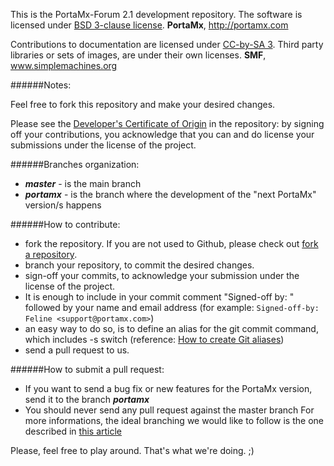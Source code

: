 This is the PortaMx-Forum 2.1 development repository. The software is licensed under [BSD 3-clause license](http://www.opensource.org/licenses/BSD-3-Clause).
**PortaMx**, http://portamx.com

Contributions to documentation are licensed under [CC-by-SA 3](http://creativecommons.org/licenses/by-sa/3.0). Third party libraries or sets of images, are under their own licenses.
**SMF**, www.simplemachines.org

######Notes:

Feel free to fork this repository and make your desired changes.

Please see the [Developer's Certificate of Origin](https://github.com/SimpleMachines/SMF2.1/blob/master/DCO.txt) in the repository:
by signing off your contributions, you acknowledge that you can and do license your submissions under the license of the project.

######Branches organization:
* ***master***  - is the main branch
* ***portamx*** - is the branch where the development of the "next PortaMx" version/s happens

######How to contribute:
* fork the repository. If you are not used to Github, please check out [fork a repository](http://help.github.com/fork-a-repo).
* branch your repository, to commit the desired changes.
* sign-off your commits, to acknowledge your submission under the license of the project.
* It is enough to include in your commit comment "Signed-off by: " followed by your name and email address (for example: `Signed-off-by: Feline <support@portamx.com>`)
* an easy way to do so, is to define an alias for the git commit command, which includes -s switch (reference: [How to create Git aliases](https://git.wiki.kernel.org/index.php/Aliases))
* send a pull request to us.

######How to submit a pull request:
* If you want to send a bug fix or new features for the PortaMx version, send it to the branch ***portamx***
* You should never send any pull request against the master branch
For more informations, the ideal branching we would like to follow is the one described in [this article](http://nvie.com/posts/a-successful-git-branching-model/)

Please, feel free to play around. That's what we're doing. ;) 

